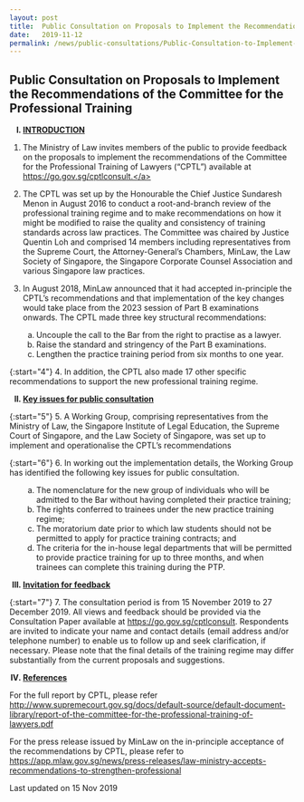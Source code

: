 ```yaml
---
layout: post
title:  Public Consultation on Proposals to Implement the Recommendations of the Committee for the Professional Training
date:   2019-11-12
permalink: /news/public-consultations/Public-Consultation-to-Implement-the-Committee-for-the-Professional-Tranining
---
```


Public Consultation on Proposals to Implement the Recommendations of the Committee for the Professional Training
---

<ol style="list-style-type: upper-roman; font-weight:bold">
<li><u>INTRODUCTION</u></li>
</ol>


1. The Ministry of Law invites members of the public to provide feedback on the proposals to implement the recommendations of the Committee for the Professional Training of Lawyers (“CPTL”) available at <a href="http://go.gov.sg/cptlconsult">https://go.gov.sg/cptlconsult.</a> 

 

2. The CPTL was set up by the Honourable the Chief Justice Sundaresh Menon in August 2016 to conduct a root-and-branch review of the professional training regime and to make recommendations on how it might be modified to raise the quality and consistency of training standards across law practices. The Committee was chaired by Justice Quentin Loh and comprised 14 members including representatives from the Supreme Court, the Attorney-General’s Chambers, MinLaw, the Law Society of Singapore, the Singapore Corporate Counsel Association and various Singapore law practices.

 

3. In August 2018, MinLaw announced that it had accepted in-principle the CPTL’s recommendations and that implementation of the key changes would take place from the 2023 session of Part B examinations onwards. The CPTL made three key structural recommendations:

<ol start="3">
<ol style="list-style-type: lower-alpha;">
<li>Uncouple the call to the Bar from the right to practise as a lawyer.</li>
<li>Raise the standard and stringency of the Part B examinations.</li>
<li>Lengthen the practice training period from six months to one year.</li>
</ol>
</ol>


{:start="4"}
4. In addition, the CPTL also made 17 other specific recommendations to support the new professional training regime.

<ol start="2" style="list-style-type: upper-roman; font-weight:bold">
<li><u>Key issues for public consultation</u></li>
</ol>

{:start="5"}
5. A Working Group, comprising representatives from the Ministry of Law, the Singapore Institute of Legal Education, the Supreme Court of Singapore, and the Law Society of Singapore, was set up to implement and operationalise the CPTL’s recommendations
 
{:start="6"}
6. In working out the implementation details, the Working Group has identified the following key issues for public consultation.

<ol start="6">
<ol style="list-style-type: lower-alpha;">
<li>The nomenclature for the new group of individuals who will be admitted to the Bar without having completed their practice training;</li>
<li>The rights conferred to trainees under the new practice training regime;</li>
<li>The moratorium date prior to which law students should not be permitted to apply for practice training contracts; and</li>
<li>The criteria for the in-house legal departments that will be permitted to provide practice training for up to three months, and when trainees can complete this training during the PTP.</li>
</ol>
</ol>

<ol start="3" style="list-style-type: upper-roman; font-weight:bold">
<li><u>Invitation for feedback</u></li>
</ol>

{:start="7"}
7. The consultation period is from 15 November 2019 to 27 December 2019. All views and feedback should be provided via the Consultation Paper available at <a href="https://go.gov.sg/cptlconsult">https://go.gov.sg/cptlconsult</a>. Respondents are invited to indicate your name and contact details (email address and/or telephone number) to enable us to follow up and seek clarification, if necessary. Please note that the final details of the training regime may differ substantially from the current proposals and suggestions.

<ol start="4" style="list-style-type: upper-roman; font-weight:bold">
<li><u>References</u></li>
</ol>

For the full report by CPTL, please refer <a href="http://www.supremecourt.gov.sg/docs/default-source/default-document-library/report-of-the-committee-for-the-professional-training-of-lawyers.pdf">http://www.supremecourt.gov.sg/docs/default-source/default-document-library/report-of-the-committee-for-the-professional-training-of-lawyers.pdf</a> <br>

For the press release issued by MinLaw on the in-principle acceptance of the recommendations by CPTL, please refer to 
<a href="https://app.mlaw.gov.sg/news/press-releases/law-ministry-accepts-recommendations-to-strengthen-professional">https://app.mlaw.gov.sg/news/press-releases/law-ministry-accepts-recommendations-to-strengthen-professional</a> <br>

<p class="right-side-updated">Last updated on 15 Nov 2019</p>
